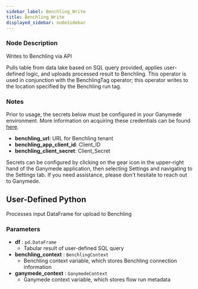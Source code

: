 ```yaml
---
sidebar_label: Benchling_Write
title: Benchling_Write
displayed_sidebar: nodeSidebar
---
```


### Node Description
Writes to Benchling via API

Pulls table from data lake based on SQL query provided, applies user-defined logic,
and uploads processed result to Benchling.  This operator is used in conjunction with
the BenchlingTag operator; this operator writes to the location specified by the Benchling
run tag.


### Notes
Prior to usage, the secrets below must be configured in your Ganymede environment.  More information
on acquiring these credentials can be found [here](https://docs.benchling.com/docs/authentication).
- **benchling_url**: URL for Benchling tenant
- **benchling_app_client_id**: Client_ID
- **benchling_client_secret**: Client_Secret

Secrets can be configured by clicking on the gear icon in the upper-right hand of the Ganymede
application, then selecting Settings and navigating to the Settings tab.  If you need
assistance, please don't hesitate to reach out to Ganymede.
## User-Defined Python
Processes input DataFrame for upload to Benchling


### Parameters
- **df** : `pd.DataFrame`
    - Tabular result of user-defined SQL query
- **benchling_context** : `BenchlingContext`
    - Benchling context variable, which stores Benchling connection information
- **ganymede_context** : `GanymedeContext`
    - Ganymede context variable, which stores flow run metadata